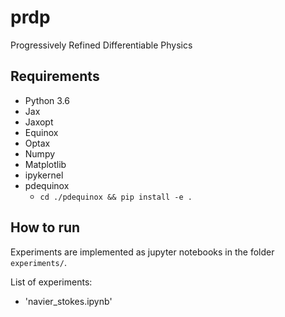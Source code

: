 # prdp
Progressively Refined Differentiable Physics

## Requirements
- Python 3.6
- Jax
- Jaxopt
- Equinox
- Optax
- Numpy
- Matplotlib
- ipykernel
- pdequinox
    - ```cd ./pdequinox && pip install -e .```

## How to run

Experiments are implemented as jupyter notebooks in the folder `experiments/`. 

List of experiments:
- 'navier_stokes.ipynb'
